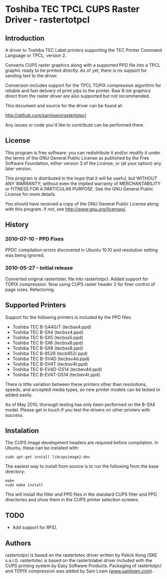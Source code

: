 
# Toshiba TEC TPCL CUPS Raster Driver - rastertotpcl

## Introduction

A driver to Toshiba TEC Label printers supporting the TEC Printer Command Language or TPCL,
version 2.

Converts CUPS raster graphics along with a supported PPD file into a TPCL graphic ready to
be printed directly. As of yet, there is no support for sending text to the driver.

Conversion includes support for the TPCL TOPIX compression algorithm for reliable and fast
delivery of print jobs to the printer. Raw 8-bit graphics direct from the raster driver
are also supported but not recommended.

This document and source for the driver can be found at:

http://github.com/samlown/rastertotpcl

Any issues or code you'd like to contribute can be performed there.

## License

This program is free software: you can redistribute it and/or modify
it under the terms of the GNU General Public License as published by
the Free Software Foundation, either version 3 of the License, or
(at your option) any later version.

This program is distributed in the hope that it will be useful,
but WITHOUT ANY WARRANTY; without even the implied warranty of
MERCHANTABILITY or FITNESS FOR A PARTICULAR PURPOSE.  See the
GNU General Public License for more details.

You should have received a copy of the GNU General Public License
along with this program.  If not, see <http://www.gnu.org/licenses/>.


## History

### 2010-07-10 - PPD Fixes

PPDC compilation errors discovered in Ubuntu 10.10 and resolution setting
was being ignored.


### 2010-05-27 - Initial release
 
Converted original rastertotec file into rastertotpcl.
Added support for TOPIX compression.
Now using CUPS raster header 2 for finer control of page sizes.
Refactoring.

## Supported Printers

Support for the following printers is included by the PPD files:

 * Toshiba TEC B-SA4G/T     (tecbas4.ppd)
 * Toshiba TEC B-SX4        (tecbsx4.ppd)
 * Toshiba TEC B-SX5        (tecbsx5.ppd)
 * Toshiba TEC B-SX6        (tecbsx6.ppd)
 * Toshiba TEC B-SX8        (tecbsx8.ppd)
 * Toshiba TEC B-852R       (tecb852r.ppd)
 * Toshiba TEC B-SV4D       (tecbsv4d.ppd)
 * Toshiba TEC B-SV4T       (tecbsv4t.ppd)
 * Toshiba TEC B-EV4D-GS14  (tecbev4d.ppd)
 * Toshiba TEC B-EV4T-GS14  (tecbev4t.ppd)

There is little variation between these printers other than resolutions, speeds, and accepted media types,
so new printer models can be tested or added easily.

As of May 2010, thorough testing has only been performed on the B-SX4 model. Please get in touch if you test
the drivers on other printers with success.


## Instalation

The CUPS image development headers are required before compilation. In Ubuntu, these can be installed with:

    sudo apt-get install libcupsimage2-dev

The easiest way to install from source is to run the following from the base directory:

    make
    sudo make install

This will install the filter and PPD files in the standard CUPS filter and PPD directories
and show them in the CUPS printer selection screens.


## TODO

* Add support for RFID.

## Authors

rastertotpcl is based on the rastertotec driver written by Patick Kong (SKE s.a.r.l).
rastertotec is based on the rastertolabel driver included with the CUPS printing system by Easy Software Products.
Packaging of rastertotpcl and TOPIX compression was added by Sam Lown (www.samlown.com).

